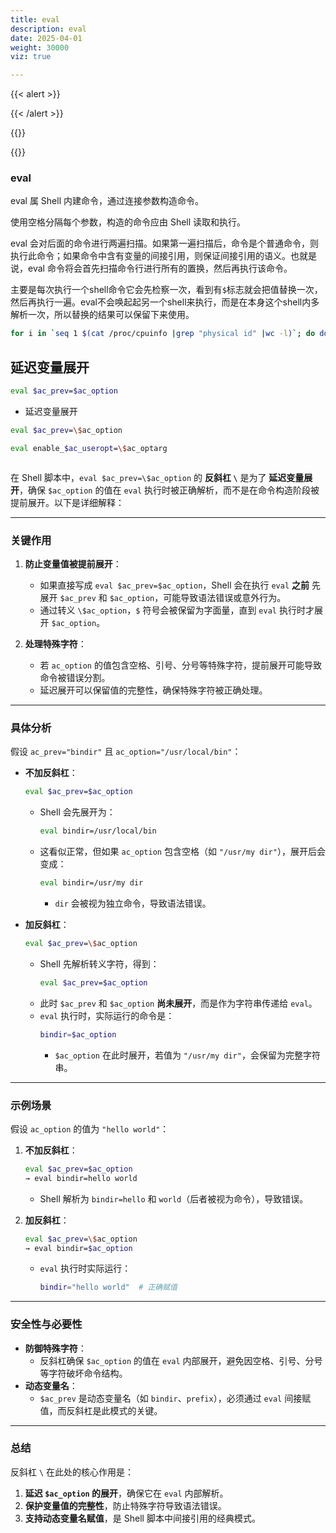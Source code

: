```yaml
---
title: eval
description: eval
date: 2025-04-01
weight: 30000
viz: true

---
```


{{< alert >}}



{{< /alert >}}


{{<alert>}}


{{</alert>}}



### eval


eval 属 Shell 内建命令，通过连接参数构造命令。

使用空格分隔每个参数，构造的命令应由 Shell 读取和执行。

eval 会对后面的命令进行两遍扫描。如果第一遍扫描后，命令是个普通命令，则执行此命令；如果命令中含有变量的间接引用，则保证间接引用的语义。也就是说，eval 命令将会首先扫描命令行进行所有的置换，然后再执行该命令。

主要是每次执行一个shell命令它会先检察一次，看到有`$`标志就会把值替换一次，然后再执行一遍。eval不会唤起起另一个shell来执行，而是在本身这个shell内多解析一次，所以替换的结果可以保留下来使用。

```bash
for i in `seq 1 $(cat /proc/cpuinfo |grep "physical id" |wc -l)`; do dd if=/dev/zero of=/dev/null & done
```

## 延迟变量展开


```bash
eval $ac_prev=$ac_option

```

- 延迟变量展开
```bash
eval $ac_prev=\$ac_option

eval enable_$ac_useropt=\$ac_optarg



```


在 Shell 脚本中，`eval $ac_prev=\$ac_option` 的 **反斜杠 `\`** 是为了 **延迟变量展开**，确保 `$ac_option` 的值在 `eval` 执行时被正确解析，而不是在命令构造阶段被提前展开。以下是详细解释：

---

### **关键作用**
1. **防止变量值被提前展开**：
   - 如果直接写成 `eval $ac_prev=$ac_option`，Shell 会在执行 `eval` **之前** 先展开 `$ac_prev` 和 `$ac_option`，可能导致语法错误或意外行为。
   - 通过转义 `\$ac_option`，`$` 符号会被保留为字面量，直到 `eval` 执行时才展开 `$ac_option`。

2. **处理特殊字符**：
   - 若 `ac_option` 的值包含空格、引号、分号等特殊字符，提前展开可能导致命令被错误分割。
   - 延迟展开可以保留值的完整性，确保特殊字符被正确处理。

---

### **具体分析**
假设 `ac_prev="bindir"` 且 `ac_option="/usr/local/bin"`：
- **不加反斜杠**：
  ```sh
  eval $ac_prev=$ac_option
  ```
  - Shell 会先展开为：
    ```sh
    eval bindir=/usr/local/bin
    ```
  - 这看似正常，但如果 `ac_option` 包含空格（如 `"/usr/my dir"`），展开后会变成：
    ```sh
    eval bindir=/usr/my dir
    ```
    - `dir` 会被视为独立命令，导致语法错误。

- **加反斜杠**：
  ```sh
  eval $ac_prev=\$ac_option
  ```
  - Shell 先解析转义字符，得到：
    ```sh
    eval $ac_prev=$ac_option
    ```
  - 此时 `$ac_prev` 和 `$ac_option` **尚未展开**，而是作为字符串传递给 `eval`。
  - `eval` 执行时，实际运行的命令是：
    ```sh
    bindir=$ac_option
    ```
    - `$ac_option` 在此时展开，若值为 `"/usr/my dir"`，会保留为完整字符串。

---

### **示例场景**
假设 `ac_option` 的值为 `"hello world"`：
1. **不加反斜杠**：
   ```sh
   eval $ac_prev=$ac_option
   → eval bindir=hello world
   ```
   - Shell 解析为 `bindir=hello` 和 `world`（后者被视为命令），导致错误。

2. **加反斜杠**：
   ```sh
   eval $ac_prev=\$ac_option
   → eval bindir=$ac_option
   ```
   - `eval` 执行时实际运行：
     ```sh
     bindir="hello world"  # 正确赋值
     ```

---

### **安全性与必要性**
- **防御特殊字符**：
  - 反斜杠确保 `$ac_option` 的值在 `eval` 内部展开，避免因空格、引号、分号等字符破坏命令结构。
- **动态变量名**：
  - `$ac_prev` 是动态变量名（如 `bindir`、`prefix`），必须通过 `eval` 间接赋值，而反斜杠是此模式的关键。

---

### **总结**
反斜杠 `\` 在此处的核心作用是：
1. **延迟 `$ac_option` 的展开**，确保它在 `eval` 内部解析。
2. **保护变量值的完整性**，防止特殊字符导致语法错误。
3. **支持动态变量名赋值**，是 Shell 脚本中间接引用的经典模式。











